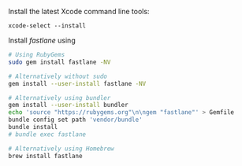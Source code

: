 Install the latest Xcode command line tools:

```no-highlight
xcode-select --install
```

Install _fastlane_ using

```sh
# Using RubyGems
sudo gem install fastlane -NV

# Alternatively without sudo
gem install --user-install fastlane -NV

# Alternatively using bundler
gem install --user-install bundler
echo 'source "https://rubygems.org"\n\ngem "fastlane"' > Gemfile
bundle config set path 'vendor/bundle'
bundle install
# bundle exec fastlane

# Alternatively using Homebrew
brew install fastlane
```
